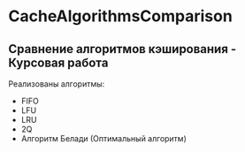 # CacheAlgorithmsComparison
## Сравнение алгоритмов кэширования - Курсовая работа
Реализованы алгоритмы:
* FIFO
* LFU
* LRU
* 2Q
* Алгоритм Белади (Оптимальный алгоритм)
